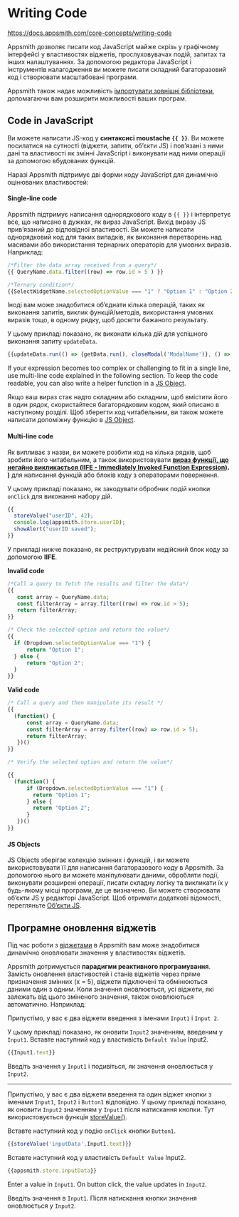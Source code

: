 # Writing Code

https://docs.appsmith.com/core-concepts/writing-code

Appsmith дозволяє писати код JavaScript майже скрізь у графічному інтерфейсі у властивостях віджетів, прослуховувачах подій, запитах та інших налаштуваннях. За допомогою редактора JavaScript і інструментів налагодження ви можете писати складний багаторазовий код і створювати масштабовані програми.

Appsmith також надає можливість [імпортувати зовнішні бібліотеки](https://docs.appsmith.com/core-concepts/writing-code/ext-libraries#custom-javascript-libraries), допомагаючи вам розширити можливості ваших програм.

## Code in JavaScript

Ви можете написати JS-код у **синтаксисі moustache `{{ }}`**. Ви можете посилатися на сутності (віджети, запити, об’єкти JS) і пов’язані з ними дані та властивості як змінні JavaScript і виконувати над ними операції за допомогою вбудованих функцій.

Наразі Appsmith підтримує дві форми коду JavaScript для динамічно оцінюваних властивостей:

#### Single-line code

Appsmith підтримує написання однорядкового коду в `{{ }}` і інтерпретує все, що написано в дужках, як вираз JavaScript. Вихід виразу JS прив’язаний до відповідної властивості. Ви можете написати однорядковий код для таких випадків, як виконання перетворень над масивами або використання тернарних операторів для умовних виразів. Наприклад:

```javascript
/*Filter the data array received from a query*/
{{ QueryName.data.filter((row) => row.id > 5 ) }}

/*Ternary condition*/
{{SelectWidgetName.selectedOptionValue === "1" ? "Option 1" : "Option 2" }} 
```

Іноді вам може знадобитися об’єднати кілька операцій, таких як виконання запитів, виклик функцій/методів, використання умовних виразів тощо, в одному рядку, щоб досягти бажаного результату. 

У цьому прикладі показано, як виконати кілька дій для успішного виконання запиту `updateData`.

```js
{{updateData.run(() => {getData.run(), closeModal('ModalName')}, () => {})}}
```

If your expression becomes too complex or challenging to fit in a single  line, use multi-line code explained in the following section. To keep  the code readable, you can also write a helper function in a [JS Object](https://docs.appsmith.com/core-concepts/writing-code/javascript-editor-beta#js-object).

Якщо ваш вираз стає надто складним або складним, щоб вмістити його в один рядок, скористайтеся багаторядковим кодом, який описано в наступному розділі. Щоб зберегти код читабельним, ви також можете написати допоміжну функцію в [JS Object](https://docs.appsmith.com/core-concepts/writing-code/javascript-editor-beta#js-object).

#### Multi-line code

Як випливає з назви, ви можете розбити код на кілька рядків, щоб зробити його читабельним, а також використовувати **[вираз функції, що негайно викликається (IIFE - Immediately Invoked Function Expression)](https://developer.mozilla.org/en-US/docs/Glossary/IIFE). )** для написання функцій або блоків коду з операторами повернення.

У цьому прикладі показано, як закодувати обробник подій кнопки `onClick` для виконання набору дій.

```javascript
{{
  storeValue("userID", 42);  
  console.log(appsmith.store.userID); 
  showAlert("userID saved");
}}
```

У прикладі нижче показано, як реструктурувати недійсний блок коду за допомогою **IIFE**.

**Invalid code**

```javascript
/*Call a query to fetch the results and filter the data*/
{{ 
   const array = QueryName.data;
   const filterArray = array.filter((row) => row.id > 5);
   return filterArray;
}}

/* Check the selected option and return the value*/
{{ 
  if (Dropdown.selectedOptionValue === "1") {
      return "Option 1";
  } else {
      return "Option 2";
  }
}}
```

 **Valid code**

```javascript
/* Call a query and then manipulate its result */
{{ 
  (function() {
      const array = QueryName.data;
      const filterArray = array.filter((row) => row.id > 5);
      return filterArray;
   })()
}}

/* Verify the selected option and return the value*/

{{ 
  (function() {
      if (Dropdown.selectedOptionValue === "1") {
        return "Option 1";
      } else {
        return "Option 2";
      }
   })()
}}
```

#### JS Objects

JS Objects зберігає колекцію змінних і функцій, і ви можете використовувати її для написання багаторазового коду в Appsmith. За допомогою нього ви можете маніпулювати даними, обробляти події, виконувати розширені операції, писати складну логіку та викликати їх у будь-якому місці програми, де це визначено. Ви можете створювати об’єкти JS у редакторі JavaScript. Щоб отримати додаткові відомості, перегляньте [Об’єкти JS](https://docs.appsmith.com/core-concepts/writing-code/javascript-editor-beta).

## Програмне оновлення віджетів

Під час роботи з [віджетами](https://docs.appsmith.com/reference/widgets) в Appsmith вам може знадобитися динамічно оновлювати значення у властивостях віджетів.

Appsmith дотримується **парадигми реактивного програмування**. Замість оновлення властивостей і станів віджетів через пряме призначення змінних (x = 5), віджети підключені та обмінюються даними один з одним. Коли значення оновлюється, усі віджети, які залежать від цього зміненого значення, також оновлюються автоматично. Наприклад:

Припустімо, у вас є два віджети введення з іменами `Input1` і `Input 2`.

У цьому прикладі показано, як оновити `Input2` значенням, введеним у `Input1`. Вставте наступний код у властивість `Default Value` Input2.

```javascript
{{Input1.text}}
```

Введіть значення у `Input1` і подивіться, як значення оновлюється у `Input2`.

------

Припустімо, у вас є два віджети введення та один віджет кнопки з іменами `Input1`, `Input2` і `Button1` відповідно. У цьому прикладі показано, як оновити `Input2` значенням у `Input1` після натискання кнопки. Тут використовується функція [storeValue()](https://docs.appsmith.com/reference/appsmith-framework/widget-actions/store-value).

Вставте наступний код у подію `onClick` кнопки `Button1`.

```javascript
{{storeValue('inputData',Input1.text)}}
```

Вставте наступний код у властивість `Default Value` Input2.

```javascript
{{appsmith.store.inputData}}
```

Enter a value in `Input1`. On button click, the value updates in `Input2`.

Введіть значення в `Input1`. Після натискання кнопки значення оновлюється у `Input2`.